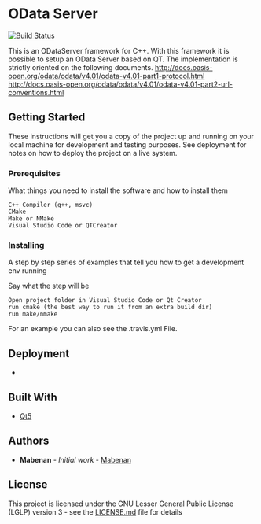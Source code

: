 # OData Server
[![Build Status](https://travis-ci.com/Mabenan/ODataServer.svg?branch=master)](https://travis-ci.com/Mabenan/ODataServer)

This is an ODataServer framework for C++.
With this framework it is possible to setup an OData Server based on QT.
The implementation is strictly oriented on the following documents.
http://docs.oasis-open.org/odata/odata/v4.01/odata-v4.01-part1-protocol.html
http://docs.oasis-open.org/odata/odata/v4.01/odata-v4.01-part2-url-conventions.html
## Getting Started

These instructions will get you a copy of the project up and running on your local machine for development and testing purposes. See deployment for notes on how to deploy the project on a live system.

### Prerequisites

What things you need to install the software and how to install them

```
C++ Compiler (g++, msvc)
CMake
Make or NMake
Visual Studio Code or QTCreator
```

### Installing

A step by step series of examples that tell you how to get a development env running

Say what the step will be

```
Open project folder in Visual Studio Code or Qt Creator
run cmake (the best way to run it from an extra build dir)
run make/nmake
```

For an example you can also see the .travis.yml File.

## Deployment

-

## Built With

* [Qt5](https://www.qt.io/)

## Authors

* **Mabenan** - *Initial work* - [Mabenan](https://github.com/Mabenan)

## License

This project is licensed under the GNU Lesser General Public License (LGLP) version 3 - see the [LICENSE.md](LICENSE.md) file for details
